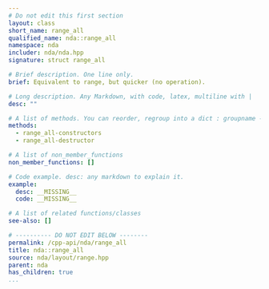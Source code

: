 ```yaml
---
# Do not edit this first section
layout: class
short_name: range_all
qualified_name: nda::range_all
namespace: nda
includer: nda/nda.hpp
signature: struct range_all

# Brief description. One line only.
brief: Equivalent to range, but quicker (no operation).

# Long description. Any Markdown, with code, latex, multiline with |
desc: ""

# A list of methods. You can reorder, regroup into a dict : groupname -> list
methods:
  - range_all-constructors
  - range_all-destructor

# A list of non_member_functions
non_member_functions: []

# Code example. desc: any markdown to explain it.
example:
  desc: __MISSING__
  code: __MISSING__

# A list of related functions/classes
see-also: []

# ---------- DO NOT EDIT BELOW --------
permalink: /cpp-api/nda/range_all
title: nda::range_all
source: nda/layout/range.hpp
parent: nda
has_children: true
...
```


